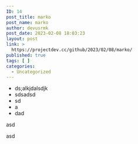 ```yaml
---
ID: 14
post_title: marko
post_name: marko
author: devusrmk
post_date: 2023-02-08 18:03:23
layout: post
link: >
  https://projectdev.cc/github/2023/02/08/marko/
published: true
tags: [ ]
categories:
  - Uncategorized
---
```

<!-- wp:list -->
<ul><!-- wp:list-item -->
<li>ds;alkjdalsdjk</li>
<!-- /wp:list-item -->

<!-- wp:list-item -->
<li>sdsadsd</li>
<!-- /wp:list-item -->

<!-- wp:list-item -->
<li>sd</li>
<!-- /wp:list-item -->

<!-- wp:list-item -->
<li>a</li>
<!-- /wp:list-item -->

<!-- wp:list-item -->
<li>dad</li>
<!-- /wp:list-item --></ul>
<!-- /wp:list -->

<!-- wp:paragraph -->
<p>asd</p>
<!-- /wp:paragraph -->

<!-- wp:paragraph -->
<p>asd</p>
<!-- /wp:paragraph -->

<!-- wp:paragraph -->
<p></p>
<!-- /wp:paragraph -->